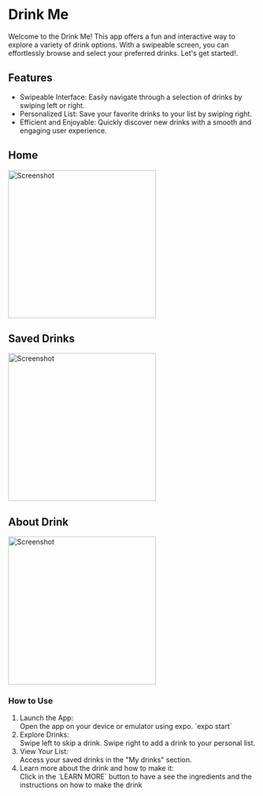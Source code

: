 # Drink Me
 Welcome to the Drink Me! This app offers a fun and interactive way to explore a variety of drink options. With a swipeable screen, you can effortlessly browse and select your preferred drinks. Let's get started!.
 
 <h2>Features</h2>
<ul>
   <li>Swipeable Interface: Easily navigate through a selection of drinks by swiping left or right.</li>
    <li>Personalized List: Save your favorite drinks to your list by swiping right.</li>
    <li>Efficient and Enjoyable: Quickly discover new drinks with a smooth and engaging user experience.</li>
 
</ul>

<h2>Home</h2>

<img src="https://github.com/martinssilva/drinkme/assets/96930888/ac8a24c9-4c61-4cc3-b6ee-f11874c88b4d" alt="Screenshot" width="300">

<h2>Saved Drinks</h2>

<img src="https://github.com/martinssilva/drinkme/assets/96930888/8a9cf0d2-8102-4b11-bfe6-002af938228e" alt="Screenshot" width="300">

<h2>About Drink</h2>

<img src="https://github.com/martinssilva/drinkme/assets/96930888/093f63e3-b83a-4320-bc72-bbbf448df2a8" alt="Screenshot" width="300">

<h3>How to Use</h3>
<ol>
    <li>Launch the App:</li>
        Open the app on your device or emulator using expo. `expo start`
    <li>Explore Drinks:</li>
        Swipe left to skip a drink.
        Swipe right to add a drink to your personal list.
    <li>View Your List:</li>
        Access your saved drinks in the "My drinks" section.
    <li>Learn more about the drink and how to make it:</li>
        Click in the `LEARN MORE` button to have a see the ingredients and the instructions on how to make the drink
</ol>
